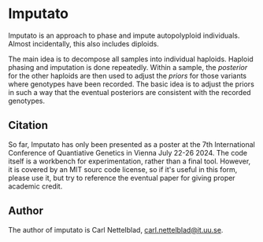 # Imputato

Imputato is an approach to phase and impute autopolyploid individuals. Almost incidentally, this also includes diploids.

The main idea is to decompose all samples into individual haploids. Haploid phasing and imputation is done repeatedly.
Within a sample, the *posterior* for the other haploids are then used to adjust the *priors* for those variants
where genotypes have been recorded. The basic idea is to adjust the priors in such a way that the eventual posteriors
are consistent with the recorded genotypes.

## Citation
So far, Imputato has only been presented as a poster at the 7th International Conference of Quantiative Genetics in Vienna
July 22-26 2024. The code itself is a workbench for experimentation, rather than a final tool. However, it is covered by
an MIT sourc code license, so if it's useful in this form, please use it, but try to reference the eventual paper for giving
proper academic credit.

## Author
The author of imputato is Carl Nettelblad, carl.nettelblad@it.uu.se.

